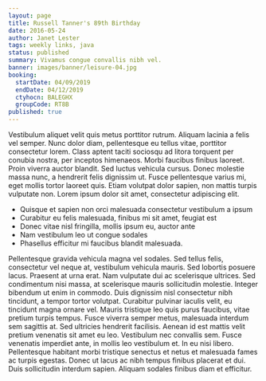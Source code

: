 ```yaml
---
layout: page
title: Russell Tanner's 89th Birthday
date: 2016-05-24
author: Janet Lester
tags: weekly links, java
status: published
summary: Vivamus congue convallis nibh vel.
banner: images/banner/leisure-04.jpg
booking:
  startDate: 04/09/2019
  endDate: 04/12/2019
  ctyhocn: BALEGHX
  groupCode: RT8B
published: true
---
```

Vestibulum aliquet velit quis metus porttitor rutrum. Aliquam lacinia a felis vel semper. Nunc dolor diam, pellentesque eu tellus vitae, porttitor consectetur lorem. Class aptent taciti sociosqu ad litora torquent per conubia nostra, per inceptos himenaeos. Morbi faucibus finibus laoreet. Proin viverra auctor blandit. Sed luctus vehicula cursus. Donec molestie massa nunc, a hendrerit felis dignissim ut. Fusce pellentesque varius mi, eget mollis tortor laoreet quis. Etiam volutpat dolor sapien, non mattis turpis vulputate non. Lorem ipsum dolor sit amet, consectetur adipiscing elit.

* Quisque et sapien non orci malesuada consectetur vestibulum a ipsum
* Curabitur eu felis malesuada, finibus mi sit amet, feugiat est
* Donec vitae nisl fringilla, mollis ipsum eu, auctor ante
* Nam vestibulum leo ut congue sodales
* Phasellus efficitur mi faucibus blandit malesuada.

Pellentesque gravida vehicula magna vel sodales. Sed tellus felis, consectetur vel neque at, vestibulum vehicula mauris. Sed lobortis posuere lacus. Praesent at urna erat. Nam vulputate dui ac scelerisque ultrices. Sed condimentum nisi massa, at scelerisque mauris sollicitudin molestie. Integer bibendum ut enim in commodo. Duis dignissim nisl consectetur nibh tincidunt, a tempor tortor volutpat. Curabitur pulvinar iaculis velit, eu tincidunt magna ornare vel. Mauris tristique leo quis purus faucibus, vitae pretium turpis tempus.
Fusce viverra semper metus, malesuada interdum sem sagittis at. Sed ultricies hendrerit facilisis. Aenean id est mattis velit pretium venenatis sit amet eu leo. Vestibulum nec convallis sem. Fusce venenatis imperdiet ante, in mollis leo vestibulum et. In eu nisi libero. Pellentesque habitant morbi tristique senectus et netus et malesuada fames ac turpis egestas. Donec ut lacus ac nibh tempus finibus placerat et dui. Duis sollicitudin interdum sapien. Aliquam sodales finibus diam et efficitur.
